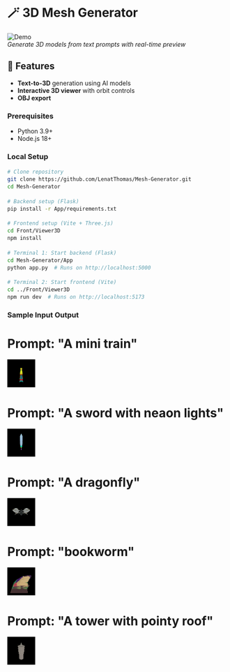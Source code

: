 # 🪄 3D Mesh Generator

![Demo](samples/demo.gif)  
*Generate 3D models from text prompts with real-time preview*

## 🌟 Features
- **Text-to-3D** generation using AI models
- **Interactive 3D viewer** with orbit controls
- **OBJ export** 

### Prerequisites
- Python 3.9+
- Node.js 18+

### Local Setup
```bash
# Clone repository
git clone https://github.com/LenatThomas/Mesh-Generator.git
cd Mesh-Generator

# Backend setup (Flask)
pip install -r App/requirements.txt

# Frontend setup (Vite + Three.js)
cd Front/Viewer3D
npm install

# Terminal 1: Start backend (Flask)
cd Mesh-Generator/App
python app.py  # Runs on http://localhost:5000

# Terminal 2: Start frontend (Vite)
cd ../Front/Viewer3D
npm run dev  # Runs on http://localhost:5173
```
### Sample Input Output
# Prompt: "A mini train"
![Prompt: "A mini train"](outputs/train1.gif)
# Prompt: "A sword with neaon lights"
![Prompt: "A sword with neaon lights"](outputs/sword1.gif)
# Prompt: "A dragonfly"
![Prompt: "A dragonfly"](outputs/dragon1.gif)
# Prompt: "bookworm"
![Prompt: "bookworm"](outputs/book1.gif)
# Prompt: "A tower with pointy roof"
![Prompt: "A tower with pointy roof"](outputs/tower5.gif)
